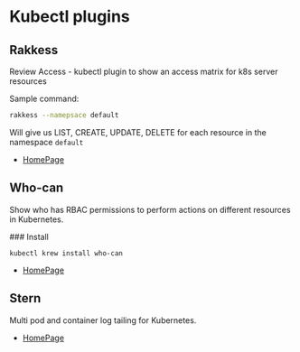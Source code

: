 # Kubectl plugins


## Rakkess

Review Access - kubectl plugin to show an access matrix for k8s server resources

Sample command:

```bash
rakkess --namepsace default
```

Will give us LIST, CREATE, UPDATE, DELETE for each resource in the namespace `default`

* [HomePage](https://github.com/corneliusweig/rakkess)

## Who-can

Show who has RBAC permissions to perform actions on different resources in Kubernetes.

### Install

```
kubectl krew install who-can
```

* [HomePage](https://github.com/aquasecurity/kubectl-who-can)

## Stern

Multi pod and container log tailing for Kubernetes.

* [HomePage](https://github.com/wercker/stern)

